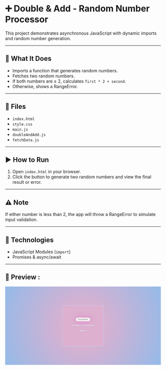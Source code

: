# ➕ Double & Add - Random Number Processor

This project demonstrates asynchronous JavaScript with dynamic imports and random number generation.

---

## 🔢 What It Does

- Imports a function that generates random numbers.
- Fetches two random numbers.
- If both numbers are ≥ 2, calculates `first * 2 + second`.
- Otherwise, shows a RangeError.

---

## 📁 Files

- `index.html`
- `style.css`
- `main.js`
- `doubleAndAdd.js`
- `fetchData.js`


---

## ▶️ How to Run

1. Open `index.html` in your browser.
2. Click the button to generate two random numbers and view the final result or error.


---

## ⚠️ Note

If either number is less than 2, the app will throw a RangeError to simulate input validation.

---

## 🔧 Technologies

- JavaScript Modules (`import`)
- Promises & async/await

---

## 📸 Preview :

![Preview](tamrin2.png)





